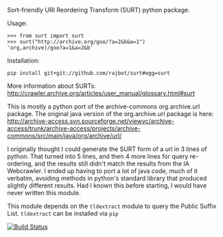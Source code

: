 Sort-friendly URI Reordering Transform (SURT) python package.

Usage:

    >>> from surt import surt
    >>> surt("http://archive.org/goo/?a=2&b&a=1")
    'org,archive)/goo?a=1&a=2&b'

Installation:

    pip install git+git://github.com/rajbot/surt#egg=surt


More information about SURTs:
http://crawler.archive.org/articles/user_manual/glossary.html#surt

This is mostly a python port of the archive-commons org.archive.url package.
The original java version of the org.archive.url package is here:
http://archive-access.svn.sourceforge.net/viewvc/archive-access/trunk/archive-access/projects/archive-commons/src/main/java/org/archive/url/

I originally thought I could generate the SURT form of a url in 3 lines
of python. That turned into 5 lines, and then 4 more lines for query
re-ordering, and the results still didn't match the results from the
IA Webcrawler. I ended up having to port a lot of java code, much of
it verbatim, avoiding methods in python's standard library that
produced slightly different results. Had I known this before starting,
I would have never written this module.

This module depends on the `tldextract` module to query the Public Suffix
List. `tldextract` can be installed via `pip`

[![Build Status](https://secure.travis-ci.org/rajbot/surt.png?branch=master)](http://travis-ci.org/rajbot/surt)

